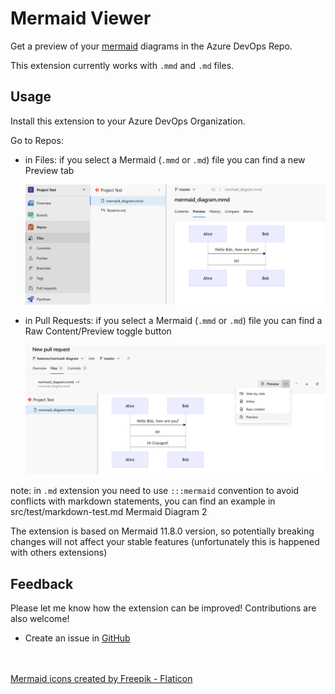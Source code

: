 # Mermaid Viewer

Get a preview of your [mermaid](https://mermaid-js.github.io/mermaid/) diagrams in the Azure DevOps Repo.

This extension currently works with `.mmd` and `.md` files.

## Usage

Install this extension to your Azure DevOps Organization.

Go to Repos:
- in Files: if you select a Mermaid (`.mmd` or `.md`) file you can find a new Preview tab
  
  ![Code: Preview Diagram](./doc/code_preview_diagram.png)

- in Pull Requests: if you select a Mermaid (`.mmd` or `.md`) file you can find a Raw Content/Preview toggle button
  
  ![Pull Request: Preview Diagram](./doc/pr_preview_diagram.png)


note: in `.md` extension you need to use  `:::mermaid` convention to avoid conflicts with markdown statements, you can find an example in src/test/markdown-test.md Mermaid Diagram 2

The extension is based on Mermaid 11.8.0 version, so potentially breaking changes will not affect your stable features (unfortunately this is happened with others extensions) 

## Feedback

Please let me know how the extension can be improved! Contributions are also welcome!

- Create an issue in [GitHub](https://github.com/daniecas/azure-devops-mermaid-viewer/issues)


<br/><br/>
<a href="https://www.flaticon.com/free-icons/mermaid" title="mermaid icons">Mermaid icons created by Freepik - Flaticon</a>

